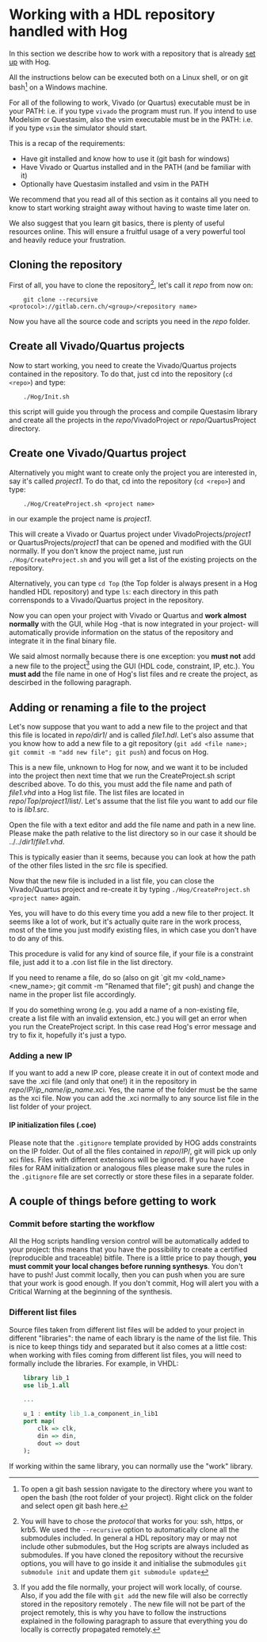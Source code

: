 # Working with a HDL repository handled with Hog

In this section we describe how to work with a repository that is already [set up](./02-setupNewHogProject.md) with Hog.

All the instructions below can be executed both on a Linux shell, or on git bash[^1] on a Windows machine.

[^1]: To open a git bash session navigate to the directory where you want to open the bash (the root folder of your project). Right click on the folder and select open git bash here.

For all of the following to work, Vivado (or Quartus) executable must be in your PATH: i.e. if you type `vivado` the program must run. If you intend to use Modelsim or Questasim, also the vsim executable must be in the PATH: i.e. if you type `vsim` the simulator should start.

This is a recap of the requirements:

- Have git installed and know how to use it (git bash for windows)
- Have Vivado or Quartus installed and in the PATH (and be familiar with it)
- Optionally have Questasim installed and vsim in the PATH

We recommend that you read all of this section as it contains all you need to know to start working straight away without having to waste time later on.

We also suggest that you learn git basics, there is plenty of useful resources online. This will ensure a fruitful usage of a very powerful tool and heavily reduce your frustration.

## Cloning the repository
First of all, you have to clone the repository[^2], let's call it *repo* from now on:

```console
	git clone --recursive <protocol>://gitlab.cern.ch/<group>/<repository name>
```

Now you have all the source code and scripts you need in the *repo* folder.

[^2]: You will have to chose the *protocol* that works for you: ssh, https, or krb5. We used the `--recursive` option to automatically clone all the submodules included. In general a HDL repository may or may not include other submodules, but the Hog scripts are always included as submodules. If you have cloned the repository without the recursive options, you will have to go inside it and initialise the submodules `git submodule init` and update them `git submodule update` 


## Create all Vivado/Quartus projects
Now to start working, you need to create the Vivado/Quartus projects contained in the repository. To do that, just cd into the repository (`cd <repo>`) and type:

```console
	./Hog/Init.sh
```

this script will guide you through the process and compile Questasim library and create all the projects in the *repo*/VivadoProject or *repo*/QuartusProject directory.

## Create one Vivado/Quartus project
Alternatively you might want to create only the project you are interested in, say it's called *project1*.
To do that, cd into the repository (`cd <repo>`) and type:

```console
	./Hog/CreateProject.sh <project name>
```

in our example the project name is *project1*.

This will create a Vivado or Quartus project under VivadoProjects/*project1* or QuartusProjects/*project1* that can be opened and modified with the GUI normally.
If you don't know the project name, just run `./Hog/CreateProject.sh` and you will get a list of the existing projects on the repository.

Alternatively, you can type `cd Top` (the Top folder is always present in a Hog handled HDL repository) and type `ls`: each directory in this path corrensponds to a Vivado/Quartus project in the repository.

Now you can open your project with Vivado or Quartus and **work almost normally** with the GUI, while Hog -that is now integrated in your project- will automatically provide information on the status of the repository and integrate it in the final binary file.

[^5]: The CreateProject script, integrates Hog's Tcl scripts in the Vivado/Quartus project without you noticing it. From now on, Hog scripts will run automatically, every time you start the sysnthesis or any other step in the workflow. The most important script is the pre-synthesis one that interacts with your local git repository and integrates its version and git commit SHA into your HDL project by means of HDL generic parameters.

We said almost normally because there is one exception: you **must not** add a new file to the project[^3] using the GUI (HDL code, constraint, IP, etc.). You **must add** the file name in one of Hog's list files and re create the project, as descirbed in the following paragraph.

[^3]: If you add the file normally, your project will work locally, of course. Also, if you add the file with `git add` the new file will also be correctly stored in the repository remotely . The new file will not be part of the project remotely, this is why you have to follow the instructions explained in the following paragraph to assure that everything you do locally is correctly propagated remotely.

## Adding or renaming a file to the project
Let's now suppose that you want to add a new file to the project and that this file is located in *repo*/*dir1*/ and is called *file1.hdl*. Let's also assume that you know how to add a new file to a git repository (`git add <file name>; git commit -m "add new file"; git push`) and focus on Hog.

This is a new file, unknown to Hog for now, and we want it to be included into the project then next time that we run the CreateProject.sh script described above. To do this, you must add the file name and path of *file1.vhd* into a Hog list file. The list files are located in *repo*/*Top*/*project1*/list/. Let's assume that the list file you want to add our file to is *lib1.src*.

Open the file with a text editor and add the file name and path in a new line. Please make the path relative to the list directory so in our case it should be ../../*dir1*/*file1.vhd*.

This is typically easier than it seems, because you can look at how the path of the other files listed in the src file is specified.

Now that the new file is included in a list file, you can close the Vivado/Quartus project and re-create it by typing `./Hog/CreateProject.sh <project name>` again.

Yes, you will have to do this every time you add a new file to ther project. It seems like a lot of work, but it's actually quite rare in the work process, most of the time you just modify existing files, in which case you don't have to do any of this.

This procedure is valid for any kind of source file, if your file is a constraint file, just add it to a .con list file in the list directory.

If you need to rename a file, do so (also on git `git mv <old_name> <new_name>; git commit -m "Renamed that file"; git push) and change the name in the proper list file accordingly.

If you do something wrong (e.g. you add a name of a non-existing file, create a list file with an invalid extension, etc.) you will get an error when you run the CreateProject script. In this case read Hog's error message and try to fix it, hopefully it's just a typo.

### Adding a new IP 
If you want to add a new IP core, please create it in out of context mode and save the .xci file (and only that one!) it in the repository in *repo*/*IP*/*ip_name*/*ip_name*.xci. Yes, the name of the folder must be the same as the xci file.
Now you can add the .xci normally to any source list file in the list folder of your project.

#### IP initialization files (.coe)

Please note that the `.gitignore` template provided by HOG adds constraints on the IP folder.
Out of all the files contained in *repo*/*IP*/, git will pick up only xci files.
Files with different extensions will be ignored.
If you have *.coe files for RAM initialization or analogous files please make sure the rules in the `.gitignore` file are set correctly or store these files in a separate folder.


## A couple of things before getting to work

### Commit before starting the workflow
All the Hog scripts handling version control will be automatically added to your project: this means that you have the possibility to create a certified (reproducible and traceable) bitfile. There is a little price to pay though, **you must commit your local changes before running synthesys**. You don't have to push! Just commit locally, then you can push when you are sure that your work is good enough.
If you don't commit, Hog will alert you with a Critical Warning at the beginning of the synthesis.


### Different list files
Source files taken from different list files will be added to your project in different "libraries": the name of each library is the name of the list file. This is nice to keep things tidy and separated but it also comes at a little cost: when working with files coming from different list files, you will need to formally include the libraries. For example, in VHDL:

```vhdl
	library lib_1
	use lib_1.all

	...

	u_1 : entity lib_1.a_component_in_lib1 
	port map(
		clk => clk,
		din => din,
		dout => dout
	);
```

If working within the same library, you can normally use the "work" library.
